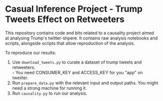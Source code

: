# Casual Inference Project - Trump Tweets Effect on Retweeters

This repository contains code and bits related to a causality project aimed at 
analysing Trump's twitter-shpere. It contains raw analysis notebooks and scripts, 
alongside scripts that allow reproduction of the analysis.

To reproduce our results:

  1. Use `download_tweets.py` to curate a dataset of trump tweets and retweeters.        
    - You need CONSUMER_KEY and ACCESS_KEY for you "app" on tweiiter.
  1. Run `prepare_data.py` with the relevant input and output paths. You might 
  need a strong machine for running it.
  1. Run `causality.py` to run our analysis.